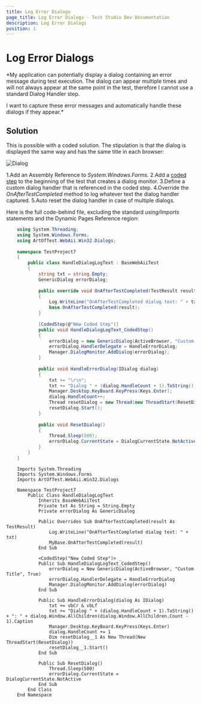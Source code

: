 ```yaml
---
title: Log Error Dialogs
page_title: Log Error Dialogs - Test Studio Dev Documentation
description: Log Error Dialogs
position: 1
---
```

# Log Error Dialogs

*My application can potentially display a dialog containing an error message during test execution. The dialog can appear multiple times and will not always appear at the same point in the test, therefore I cannot use a standard Dialog Handler step.
 
I want to capture these error messages and automatically handle these dialogs if they appear.*

## Solution

This is possible with a coded solution. The stipulation is that the dialog is displayed the same way and has the same title in each browser:

![Dialog][1]

1.Add an Assembly Reference to *System.Windows.Forms*.
2.Add a <a href="/code-in-test/features-in-code#Coded-Step" target="_blank">coded step</a> to the beginning of the test that creates a dialog monitor.
3.Define a custom dialog handler that is referenced in the coded step.
4.Override the *OnAfterTestCompleted* method to log whatever text the dialog handler captured.
5.Auto reset the dialog handler in case of multiple dialogs.

Here is the full code-behind file, excluding the standard *using/Imports* statements and the Dynamic Pages Reference region:

````C#
    using System.Threading;
    using System.Windows.Forms;
    using ArtOfTest.WebAii.Win32.Dialogs;
    
    namespace TestProject7
    {
        public class HandleDialogLogText : BaseWebAiiTest
        { 
            string txt = string.Empty;
            GenericDialog errorDialog;
            
            public override void OnAfterTestCompleted(TestResult result)
            {
                Log.WriteLine("OnAfterTestCompleted dialog text: " + txt);
                base.OnAfterTestCompleted(result);
            }
        
            [CodedStep(@"New Coded Step")]
            public void HandleDialogLogText_CodedStep()
            {
                errorDialog = new GenericDialog(ActiveBrowser, "Custom Title", true);
                errorDialog.HandlerDelegate = HandleErrorDialog;
                Manager.DialogMonitor.AddDialog(errorDialog);          
            }
            
            public void HandleErrorDialog(IDialog dialog)
            {
                txt += "\r\n";
                txt += "Dialog " + (dialog.HandleCount + 1).ToString() + ": " + dialog.Window.AllChildren[dialog.Window.AllChildren.Count - 1].Caption;
                Manager.Desktop.KeyBoard.KeyPress(Keys.Enter);
                dialog.HandleCount++;
                Thread resetDialog = new Thread(new ThreadStart(ResetDialog));
                resetDialog.Start();
            }
            
            public void ResetDialog()
            {
                Thread.Sleep(500);
                errorDialog.CurrentState = DialogCurrentState.NotActive;
            }
        }
    }
````
````VB
    Imports System.Threading
    Imports System.Windows.Forms
    Imports ArtOfTest.WebAii.Win32.Dialogs
    
    Namespace TestProject7
        Public Class HandleDialogLogText
            Inherits BaseWebAiiTest
            Private txt As String = String.Empty
            Private errorDialog As GenericDialog
    
            Public Overrides Sub OnAfterTestCompleted(result As TestResult)
                Log.WriteLine("OnAfterTestCompleted dialog text: " + txt)
                MyBase.OnAfterTestCompleted(result)
            End Sub
    
            <CodedStep("New Coded Step")> _
            Public Sub HandleDialogLogText_CodedStep()
                errorDialog = New GenericDialog(ActiveBrowser, "Custom Title", True)
                errorDialog.HandlerDelegate = HandleErrorDialog
                Manager.DialogMonitor.AddDialog(errorDialog)
            End Sub
    
            Public Sub HandleErrorDialog(dialog As IDialog)
                txt += vbCr & vbLf
                txt += "Dialog " + (dialog.HandleCount + 1).ToString() + ": " + dialog.Window.AllChildren(dialog.Window.AllChildren.Count - 1).Caption
                Manager.Desktop.KeyBoard.KeyPress(Keys.Enter)
                dialog.HandleCount += 1
                Dim resetDialog__1 As New Thread(New ThreadStart(ResetDialog))
                resetDialog__1.Start()
            End Sub
    
            Public Sub ResetDialog()
                Thread.Sleep(500)
                errorDialog.CurrentState = DialogCurrentState.NotActive
            End Sub
        End Class
    End Namespace
````

[1]: images/log-error-dialogs/fig1.png